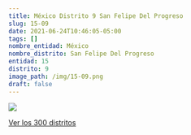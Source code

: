```yaml
---
title: México Distrito 9 San Felipe Del Progreso
slug: 15-09
date: 2021-06-24T10:46:05-05:00
tags: []
nombre_entidad: México
nombre_distrito: San Felipe Del Progreso
entidad: 15
distrito: 9
image_path: /img/15-09.png
draft: false
---
```


![](/img/15-09.png)

[Ver los 300 distritos](/docs/elecciones-2021)
